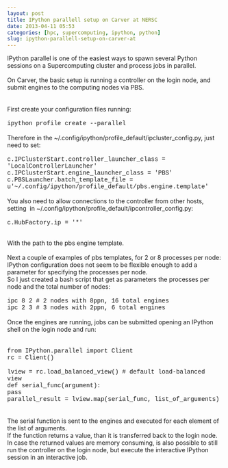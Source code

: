 ```yaml
---
layout: post
title: IPython parallell setup on Carver at NERSC
date: 2013-04-11 05:53
categories: [hpc, supercomputing, ipython, python]
slug: ipython-parallell-setup-on-carver-at
---
```


<p>
 IPython parallel is one of the easiest ways to spawn several Python sessions on a Supercomputing cluster and process jobs in parallel.
 <br/>
 <br/>
 On Carver, the basic setup is running a controller on the login node, and submit engines to the computing nodes via PBS.
 <br/>
 <br/>
 <a name="more">
 </a>
 <br/>
 First create your configuration files running:
 <br/>
 <br/>
 <span style="font-family: Courier New, Courier, monospace;">
  ipython profile create --parallel
 </span>
 <br/>
 <br/>
 Therefore in the ~/.config/ipython/profile_default/ipcluster_config.py, just need to set:
 <br/>
 <br/>
 <span style="font-family: Courier New, Courier, monospace;">
  c.IPClusterStart.controller_launcher_class = 'LocalControllerLauncher'
 </span>
 <br/>
 <span style="font-family: Courier New, Courier, monospace;">
  c.IPClusterStart.engine_launcher_class = 'PBS'
 </span>
 <br/>
 <span style="font-family: Courier New, Courier, monospace;">
  c.PBSLauncher.batch_template_file = u'~/.config/ipython/profile_default/pbs.engine.template'
 </span>
 <br/>
 <br/>
 You also need to allow connections to the controller from other hosts, setting  in ~/.config/ipython/profile_default/ipcontroller_config.py:
 <br/>
 <br/>
 <span style="font-family: Courier New, Courier, monospace;">
  c.HubFactory.ip = '*'
 </span>
 <br/>
</p>
<div>
 <br/>
</div>
With the path to the pbs engine template.
<br/>
<br/>
Next a couple of examples of pbs templates, for 2 or 8 processes per node:
<script src="https://gist.github.com/zonca/5334225.js">
</script>
<br/>
IPython configuration does not seem to be flexible enough to add a parameter for specifying the processes per node.
<br/>
So I just created a bash script that get as parameters the processes per node and the total number of nodes:
<br/>
<br/>
<span style="font-family: Courier New, Courier, monospace;">
 ipc 8 2 # 2 nodes with 8ppn, 16 total engines
</span>
<br/>
<span style="font-family: Courier New, Courier, monospace;">
 ipc 2 3 # 3 nodes with 2ppn, 6 total engines
</span>
<br/>
<br/>
<span style="font-family: inherit;">
 Once the engines are running, jobs can be submitted opening an IPython shell on the login node and run:
</span>
<br/>
<span style="font-family: inherit;">
 <br/>
</span>
<br/>
<span style="font-family: Courier New, Courier, monospace;">
 from IPython.parallel import Client
</span>
<br/>
<span style="font-family: Courier New, Courier, monospace;">
 rc = Client()
</span>
<br/>
<br/>
<span style="font-family: Courier New, Courier, monospace;">
 lview = rc.load_balanced_view() # default load-balanced view
</span>
<br/>
<div>
 <span style="font-family: Courier New, Courier, monospace;">
  def serial_func(argument):
 </span>
</div>
<div>
 <span style="font-family: Courier New, Courier, monospace;">
  pass
 </span>
</div>
<div>
 <span style="font-family: Courier New, Courier, monospace;">
  parallel_result = lview.map(serial_func, list_of_arguments)
 </span>
</div>
<br/>
<div style="font-family: inherit;">
 <br/>
</div>
<div>
 <span style="font-family: inherit;">
  The serial function is sent to the engines and executed for each element of the list of arguments.
 </span>
</div>
<div>
 <span style="font-family: inherit;">
  If the function returns a value, than it is transferred back to the login node.
 </span>
</div>
<div>
 <span style="font-family: inherit;">
  In case the returned values are memory consuming, is also possible to still run the controller on the login node, but execute the interactive IPython session in an interactive job.
 </span>
</div>
<div style="font-family: inherit;">
 <br/>
</div>
<div style="font-family: inherit;">
 <br/>
</div>
